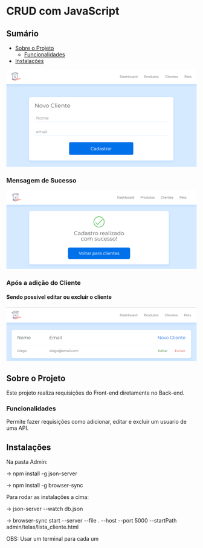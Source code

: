 # CRUD com JavaScript

## Sumário

- [Sobre o Projeto](#sobre-o-projeto)
  - [Funcionalidades](#funcionalidades)
- [Instalações](#instalacao)

<div align="center">
  <img src="img/proj1.png" alt="Imagem do Projeto">
</div>

### Mensagem de Sucesso

<div align="center">
  <img src="img/proj2.png" alt="Imagem do Projeto">
</div>

### Após a adição do Cliente

#### Sendo possivel editar ou excluir o cliente

<div align="center">
  <img src="img/proj3.png" alt="Imagem do Projeto">
</div>

## Sobre o Projeto

Este projeto realiza requisições do Front-end diretamente no Back-end.

### Funcionalidades

Permite fazer requisições como adicionar, editar e excluir um usuario de uma API.

## Instalações

Na pasta Admin:

→ npm install -g json-server

→ npm install -g browser-sync

Para rodar as instalações a cima:

→ json-server --watch db.json

→ browser-sync start --server --file . --host --port 5000 --startPath admin/telas/lista_cliente.html

OBS: Usar um terminal para cada um
